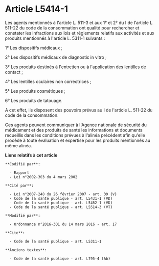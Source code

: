 # Article L5414-1

Les agents mentionnés à l'article L. 511-3 et aux 1° et 2° du I de l'article L. 511-22 du code de la consommation ont qualité
pour rechercher et constater les infractions aux lois et règlements relatifs aux activités et aux produits mentionnés à
l'article L. 5311-1 suivants : 

1° Les dispositifs médicaux ; 

2° Les dispositifs médicaux de diagnostic in vitro ; 

3° Les produits destinés à l'entretien ou à l'application des lentilles de contact ; 

4° Les lentilles oculaires non correctrices ; 

5° Les produits cosmétiques ; 

6° Les produits de tatouage. 

A cet effet, ils disposent des pouvoirs prévus au I de l'article L. 511-22 du code de la consommation. 

Ces agents peuvent communiquer à l'Agence nationale de sécurité du médicament et des produits de santé les informations et
documents recueillis dans les conditions prévues à l'alinéa précédent afin qu'elle procède à toute évaluation et expertise
pour les produits mentionnés au même alinéa.

**Liens relatifs à cet article**

	**Codifié par**:

	  - Rapport
	  - Loi n°2002-303 du 4 mars 2002

	**Cité par**:

	  - Loi n°2007-248 du 26 février 2007 - art. 39 (V)
	  - Code de la santé publique - art. L5431-1 (VD)
	  - Code de la santé publique - art. L5462-1 (VD)
	  - Code de la santé publique - art. L5514-3 (VT)

	**Modifié par**:

	  - Ordonnance n°2016-301 du 14 mars 2016 - art. 17

	**Cite**:

	  - Code de la santé publique - art. L5311-1

	**Anciens textes**:

	  - Code de la santé publique - art. L795-4 (Ab)

